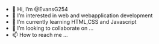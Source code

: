 - 👋 Hi, I’m @EvansG254
- 👀 I’m interested in web and webapplication development
- 🌱 I’m currently learning HTML,CSS and Javascript
- 💞️ I’m looking to collaborate on ...
- 📫 How to reach me ...

<!---
EvansG254/EvansG254 is a ✨ special ✨ repository because its `README.md` (this file) appears on your GitHub profile.
You can click the Preview link to take a look at your changes.
--->
